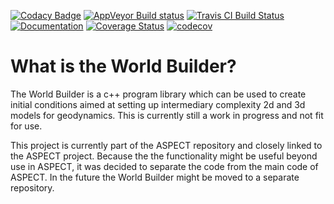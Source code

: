 [![Codacy Badge](https://api.codacy.com/project/badge/Grade/a047af8dae6e498b8900d0ccdd2b726b)](https://www.codacy.com/app/MFraters/WorldBuilder?utm_source=github.com&amp;utm_medium=referral&amp;utm_content=GeodynamicWorldBuilder/WorldBuilder&amp;utm_campaign=Badge_Grade)
[![AppVeyor Build status](https://ci.appveyor.com/api/projects/status/8amaw31qwwlo33vs?svg=true)](https://ci.appveyor.com/project/MFraters/worldbuilder)
[![Travis CI Build Status](https://travis-ci.org/GeodynamicWorldBuilder/WorldBuilder.svg?branch=master)](https://travis-ci.org/GeodynamicWorldBuilder/WorldBuilder)
[![Documentation](https://codedocs.xyz/GeodynamicWorldBuilder/WorldBuilder.svg)](https://codedocs.xyz/GeodynamicWorldBuilder/WorldBuilder/index.html)
[![Coverage Status](https://coveralls.io/repos/github/GeodynamicWorldBuilder/WorldBuilder/badge.svg?branch=master)](https://coveralls.io/github/GeodynamicWorldBuilder/WorldBuilder?branch=master)
[![codecov](https://codecov.io/gh/GeodynamicWorldBuilder/WorldBuilder/branch/master/graph/badge.svg)](https://codecov.io/gh/GeodynamicWorldBuilder/WorldBuilder)

What is the World Builder?
========================

The World Builder is a c++ program library which can be used to create initial 
conditions aimed at setting up intermediary complexity 2d and 3d models for 
geodynamics. This is currently still a work in progress and not fit for use.

This project is currently part of the ASPECT repository and closely linked to 
the ASPECT project. Because the the functionality might be useful beyond use in 
ASPECT, it was decided to separate the code from the main code of ASPECT. In the 
future the World Builder might be moved to a separate repository.
